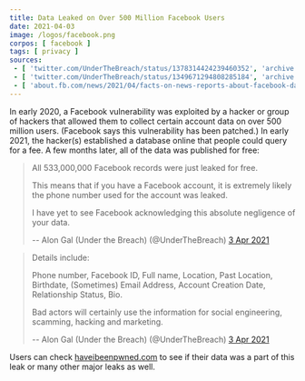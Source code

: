 ```yaml
---
title: Data Leaked on Over 500 Million Facebook Users
date: 2021-04-03
image: /logos/facebook.png
corpos: [ facebook ]
tags: [ privacy ]
sources:
 - [ 'twitter.com/UnderTheBreach/status/1378314424239460352', 'archive.ph/ZQZ8P' ]
 - [ 'twitter.com/UnderTheBreach/status/1349671294808285184', 'archive.ph/3Frot' ]
 - [ 'about.fb.com/news/2021/04/facts-on-news-reports-about-facebook-data/', 'archive.ph/Bh0ZN' ]
---
```


In early 2020, a Facebook vulnerability was exploited by a hacker or group of
hackers that allowed them to collect certain account data on over 500 million
users. (Facebook says this vulnerability has been patched.) In early 2021, the
hacker(s) established a database online that people could query for a fee. A
few months later, all of the data was published for free:

> All 533,000,000 Facebook records were just leaked for free.
>
> This means that if you have a Facebook account, it is extremely likely the
> phone number used for the account was leaked.
>
> I have yet to see Facebook acknowledging this absolute negligence of your
> data.
>
> -- Alon Gal (Under the Breach) (@UnderTheBreach) [3 Apr 2021](https://archive.ph/ZQZ8P)

> Details include:
>
> Phone number, Facebook ID, Full name, Location, Past Location, Birthdate,
> (Sometimes) Email Address, Account Creation Date, Relationship Status, Bio.
>
> Bad actors will certainly use the information for social engineering,
> scamming, hacking and marketing.
>
> -- Alon Gal (Under the Breach) (@UnderTheBreach) [3 Apr 2021](https://archive.ph/ZQZ8P#selection-1033.0-1033.271)

Users can check [haveibeenpwned.com](https://haveibeenpwned.com/) to see if
their data was a part of this leak or many other major leaks as well.
